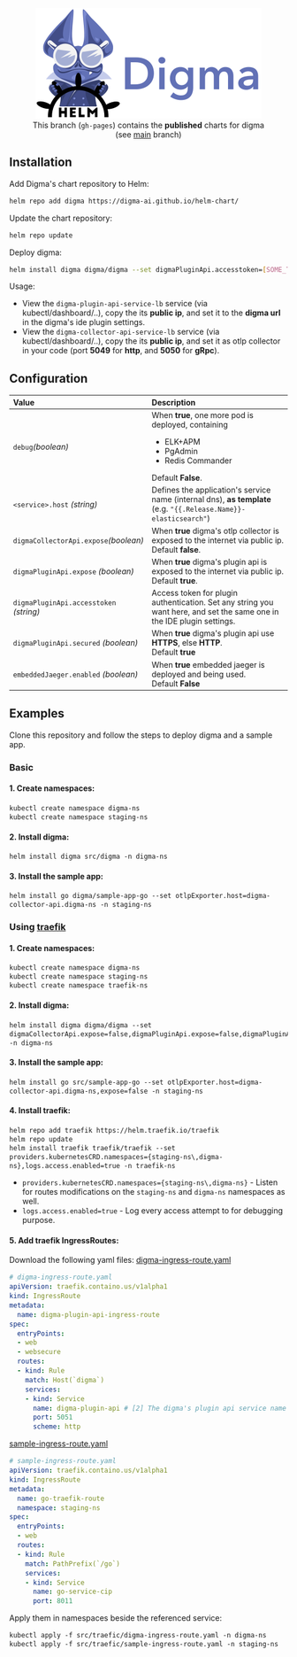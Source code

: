 <p align="center">
  <picture>
    <source media="(prefers-color-scheme: dark)" srcset="assets/digma-helm-dark.png">
    <source media="(prefers-color-scheme: light)" srcset="assets/digma-helm-light.png">
    <img width="410" height="200" src="assets/digma-helm-light.png" alt="digma+helm logos">
  </picture>
  <br/>
  This branch (<code>gh-pages</code>) contains the <b>published</b> charts for digma
  <br/>
  (see <a href="https://github.com/digma-ai/helm-chart/tree/main">main</a> branch)
</p>

## Installation

Add Digma's chart repository to Helm:
```bash
helm repo add digma https://digma-ai.github.io/helm-chart/
```

Update the chart repository:
```bash
helm repo update
```

Deploy digma:
```bash
helm install digma digma/digma --set digmaPluginApi.accesstoken=[SOME_TOKEN_VALUE]
```

Usage:
- View the `digma-plugin-api-service-lb` service (via kubectl/dashboard/..), copy the its **public ip**, and set it to the **digma url** in the digma's ide plugin settings.
- View the `digma-collector-api-service-lb` service (via kubectl/dashboard/..), copy the its **public ip**, and set it as otlp collector in your code (port **5049** for **http**, and **5050** for **gRpc**).
## Configuration
<table>
    <thead>
        <tr>
            <th align="left">Value</th>
            <th align="left">Description</th>
        </tr>
    </thead>
    <tbody>
        <tr>
          <td><code>debug</code><i>(boolean)</i></td>
              <td>When <b>true</b>, one more pod is deployed, containing <br/><ul><li>ELK+APM</li><li>PgAdmin</li><li>Redis Commander</li></ul>Default <b>False</b>.</td>
            </tr>
        <tr>
          <td><code>&lt;service&gt;.host</code> <i>(string)</i></td>
              <td>Defines the application's service name (internal dns), <b>as template</b> (e.g. <code>"{{.Release.Name}}-elasticsearch"</code>)</td>
            </tr>
        <tr>
          <td><code>digmaCollectorApi.expose</code><i>(boolean)</i></td>
            <td>When <b>true</b> digma's otlp collector is exposed to the internet via public ip.<br/>Default <b>false</b>.</td>
          </tr>
        <tr>
          <td><code>digmaPluginApi.expose</code> <i>(boolean)</i></td>
            <td>When <b>true</b> digma's plugin api is exposed to the internet via public ip.<br/>Default <b>true</b>.</td>
          </tr>
        <tr>
          <td><code>digmaPluginApi.accesstoken</code> <i>(string)</i></td>
            <td>Access token for plugin authentication. Set any string you want here, and set the same one in the IDE plugin settings.</td>
        </tr>
        <tr>
          <td><code>digmaPluginApi.secured</code> <i>(boolean)</i></td>
          <td>When <b>true</b> digma's plugin api use <b>HTTPS</b>, else <b>HTTP</b>.<br/>Default <b>true</b></td>
        </tr>
        <tr>
          <td><code>embeddedJaeger.enabled</code> <i>(boolean)</i></td>
          <td>When <b>true</b> embedded jaeger is deployed and being used.<br/>Default <b>False</b></td>
        </tr>
    </tbody>
</table>

## Examples
Clone this repository and follow the steps to deploy digma and a sample app.
### Basic
#### 1. Create namespaces:
```
kubectl create namespace digma-ns
kubectl create namespace staging-ns
```
#### 2. Install digma:
```
helm install digma src/digma -n digma-ns
```
#### 3. Install the sample app:
```
helm install go digma/sample-app-go --set otlpExporter.host=digma-collector-api.digma-ns -n staging-ns
```

### Using [traefik](https://github.com/traefik/traefik)
#### 1. Create namespaces:
```
kubectl create namespace digma-ns
kubectl create namespace staging-ns
kubectl create namespace traefik-ns
```

#### 2. Install digma:
```
helm install digma digma/digma --set digmaCollectorApi.expose=false,digmaPluginApi.expose=false,digmaPluginApi.secured=false -n digma-ns
```

#### 3. Install the sample app:
```
helm install go src/sample-app-go --set otlpExporter.host=digma-collector-api.digma-ns,expose=false -n staging-ns
```

#### 4. Install traefik:
```
helm repo add traefik https://helm.traefik.io/traefik
helm repo update
helm install traefik traefik/traefik --set providers.kubernetesCRD.namespaces={staging-ns\,digma-ns},logs.access.enabled=true -n traefik-ns
```
- `providers.kubernetesCRD.namespaces={staging-ns\,digma-ns}` - Listen for routes modifications on the `staging-ns` and `digma-ns` namespaces as well.
- `logs.access.enabled=true` - Log every access attempt to for debugging purpose.

#### 5. Add traefik IngressRoutes:
Download the following yaml files:
[digma-ingress-route.yaml](https://github.com/digma-ai/helm-chart/blob/main/src/traefik/digma-ingress-route.yaml)
```yaml
# digma-ingress-route.yaml
apiVersion: traefik.containo.us/v1alpha1
kind: IngressRoute
metadata:
  name: digma-plugin-api-ingress-route
spec:
  entryPoints:
  - web
  - websecure
  routes:
  - kind: Rule
    match: Host(`digma`)
    services:
    - kind: Service
      name: digma-plugin-api # [2] The digma's plugin api service name
      port: 5051
      scheme: http
```
[sample-ingress-route.yaml](https://github.com/digma-ai/helm-chart/blob/main/src/traefik/sample-ingress-route.yaml)
```yaml
# sample-ingress-route.yaml
apiVersion: traefik.containo.us/v1alpha1
kind: IngressRoute
metadata:
  name: go-traefik-route
  namespace: staging-ns
spec:
  entryPoints:
  - web
  routes:
  - kind: Rule
    match: PathPrefix(`/go`)
    services:
    - kind: Service
      name: go-service-cip
      port: 8011
```

Apply them in namespaces beside the referenced service:
```
kubectl apply -f src/traefic/digma-ingress-route.yaml -n digma-ns
kubectl apply -f src/traefic/sample-ingress-route.yaml -n staging-ns
```

